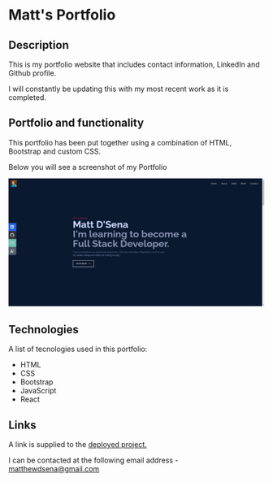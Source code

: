 # Matt's Portfolio

## Description

This is my portfolio website that includes contact information, LinkedIn and Github profile.

I will constantly be updating this with my most recent work as it is completed.

## Portfolio and functionality

This portfolio has been put together using a combination of HTML, Bootstrap and custom CSS.

Below you will see a screenshot of my Portfolio

![Screenshot](Portfolio.jpg)

## Technologies

A list of tecnologies used in this portfolio:

- HTML
- CSS
- Bootstrap
- JavaScript
- React

## Links

A link is supplied to the [deployed project.](https://mattdsena.github.io/Portfolio/)

I can be contacted at the following email address - matthewdsena@gmail.com

